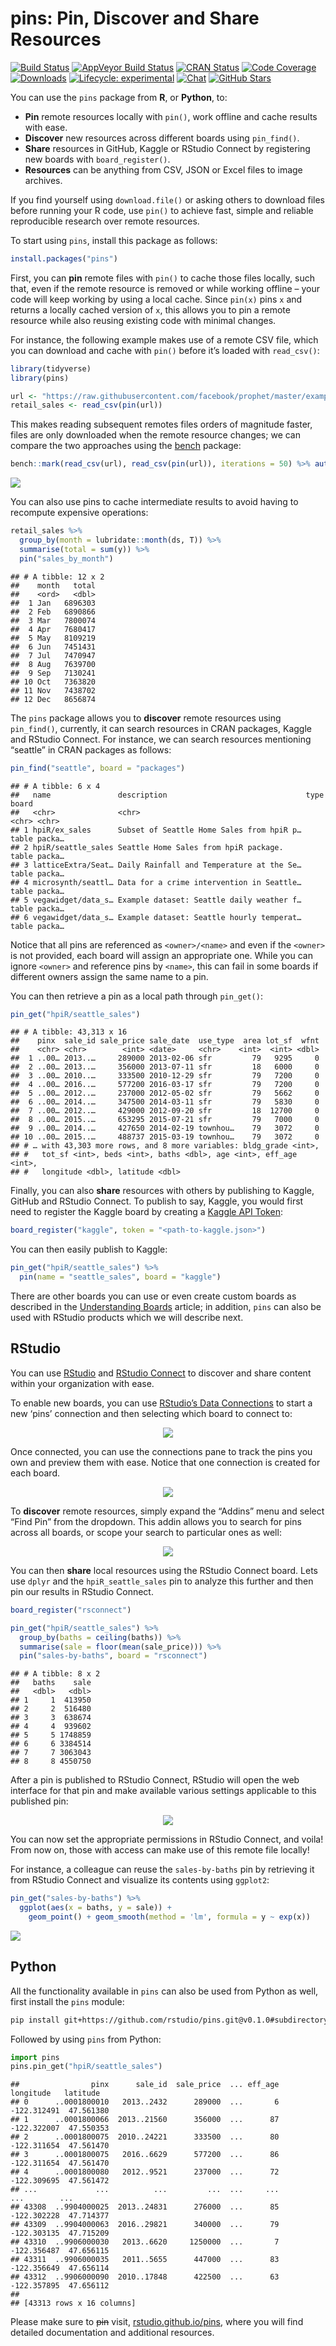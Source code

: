 pins: Pin, Discover and Share Resources
================

[![Build
Status](https://travis-ci.org/rstudio/pins.svg?branch=master)](https://travis-ci.org/rstudio/pins)
[![AppVeyor Build
Status](https://ci.appveyor.com/api/projects/status/github/rstudio/pins?branch=master&svg=true)](https://ci.appveyor.com/project/rstudio/pins)
[![CRAN
Status](https://www.r-pkg.org/badges/version/pins)](https://cran.r-project.org/package=pins)
[![Code
Coverage](https://codecov.io/gh/rstudio/pins/branch/master/graph/badge.svg)](https://codecov.io/gh/rstudio/pins)
[![Downloads](https://cranlogs.r-pkg.org/badges/pins?color=blue)](https://cranlogs.r-pkg.org/)
[![Lifecycle:
experimental](https://img.shields.io/badge/lifecycle-maturing-blue.svg)](https://www.tidyverse.org/lifecycle/#maturing)
[![Chat](https://badges.gitter.im/rstudio/pins.svg)](https://gitter.im/rstudio/sparklyr?utm_source=badge&utm_medium=badge&utm_campaign=pr-badge&utm_content=badge)
[![GitHub
Stars](https://img.shields.io/github/stars/rstudio/pins.svg)](https://github.com/rstudio/pins/stargazers)

You can use the `pins` package from **R**, or **Python**, to:

  - **Pin** remote resources locally with `pin()`, work offline and
    cache results with ease.
  - **Discover** new resources across different boards using
    `pin_find()`.
  - **Share** resources in GitHub, Kaggle or RStudio Connect by
    registering new boards with `board_register()`.
  - **Resources** can be anything from CSV, JSON or Excel files to image
    archives.

If you find yourself using `download.file()` or asking others to
download files before running your R code, use `pin()` to achieve fast,
simple and reliable reproducible research over remote resources.

To start using `pins`, install this package as follows:

``` r
install.packages("pins")
```

First, you can **pin** remote files with `pin()` to cache those files
locally, such that, even if the remote resource is removed or while
working offline – your code will keep working by using a local cache.
Since `pin(x)` pins `x` and returns a locally cached version of `x`,
this allows you to pin a remote resource while also reusing existing
code with minimal changes.

For instance, the following example makes use of a remote CSV file,
which you can download and cache with `pin()` before it’s loaded with
`read_csv()`:

``` r
library(tidyverse)
library(pins)

url <- "https://raw.githubusercontent.com/facebook/prophet/master/examples/example_retail_sales.csv"
retail_sales <- read_csv(pin(url))
```

This makes reading subsequent remotes files orders of magnitude faster,
files are only downloaded when the remote resource changes; we can
compare the two approaches using the
[bench](https://CRAN.R-project.org/package=bench)
package:

``` r
bench::mark(read_csv(url), read_csv(pin(url)), iterations = 50) %>% autoplot()
```

<img src="tools/readme/rstudio-pin-performance-1.png" style="display: block; margin: auto;" />

You can also use pins to cache intermediate results to avoid having to
recompute expensive operations:

``` r
retail_sales %>%
  group_by(month = lubridate::month(ds, T)) %>%
  summarise(total = sum(y)) %>%
  pin("sales_by_month")
```

    ## # A tibble: 12 x 2
    ##    month   total
    ##    <ord>   <dbl>
    ##  1 Jan   6896303
    ##  2 Feb   6890866
    ##  3 Mar   7800074
    ##  4 Apr   7680417
    ##  5 May   8109219
    ##  6 Jun   7451431
    ##  7 Jul   7470947
    ##  8 Aug   7639700
    ##  9 Sep   7130241
    ## 10 Oct   7363820
    ## 11 Nov   7438702
    ## 12 Dec   8656874

The `pins` package allows you to **discover** remote resources using
`pin_find()`, currently, it can search resources in CRAN packages,
Kaggle and RStudio Connect. For instance, we can search resources
mentioning “seattle” in CRAN packages as follows:

``` r
pin_find("seattle", board = "packages")
```

    ## # A tibble: 6 x 4
    ##   name               description                               type  board 
    ##   <chr>              <chr>                                     <chr> <chr> 
    ## 1 hpiR/ex_sales      Subset of Seattle Home Sales from hpiR p… table packa…
    ## 2 hpiR/seattle_sales Seattle Home Sales from hpiR package.     table packa…
    ## 3 latticeExtra/Seat… Daily Rainfall and Temperature at the Se… table packa…
    ## 4 microsynth/seattl… Data for a crime intervention in Seattle… table packa…
    ## 5 vegawidget/data_s… Example dataset: Seattle daily weather f… table packa…
    ## 6 vegawidget/data_s… Example dataset: Seattle hourly temperat… table packa…

Notice that all pins are referenced as `<owner>/<name>` and even if the
`<owner>` is not provided, each board will assign an appropriate one.
While you can ignore `<owner>` and reference pins by `<name>`, this can
fail in some boards if different owners assign the same name to a pin.

You can then retrieve a pin as a local path through `pin_get()`:

``` r
pin_get("hpiR/seattle_sales")
```

    ## # A tibble: 43,313 x 16
    ##    pinx  sale_id sale_price sale_date  use_type  area lot_sf  wfnt
    ##    <chr> <chr>        <int> <date>     <chr>    <int>  <int> <dbl>
    ##  1 ..00… 2013..…     289000 2013-02-06 sfr         79   9295     0
    ##  2 ..00… 2013..…     356000 2013-07-11 sfr         18   6000     0
    ##  3 ..00… 2010..…     333500 2010-12-29 sfr         79   7200     0
    ##  4 ..00… 2016..…     577200 2016-03-17 sfr         79   7200     0
    ##  5 ..00… 2012..…     237000 2012-05-02 sfr         79   5662     0
    ##  6 ..00… 2014..…     347500 2014-03-11 sfr         79   5830     0
    ##  7 ..00… 2012..…     429000 2012-09-20 sfr         18  12700     0
    ##  8 ..00… 2015..…     653295 2015-07-21 sfr         79   7000     0
    ##  9 ..00… 2014..…     427650 2014-02-19 townhou…    79   3072     0
    ## 10 ..00… 2015..…     488737 2015-03-19 townhou…    79   3072     0
    ## # … with 43,303 more rows, and 8 more variables: bldg_grade <int>,
    ## #   tot_sf <int>, beds <int>, baths <dbl>, age <int>, eff_age <int>,
    ## #   longitude <dbl>, latitude <dbl>

Finally, you can also **share** resources with others by publishing to
Kaggle, GitHub and RStudio Connect. To publish to say, Kaggle, you would
first need to register the Kaggle board by creating a [Kaggle API
Token](https://www.kaggle.com/me/account):

``` r
board_register("kaggle", token = "<path-to-kaggle.json>")
```

You can then easily publish to Kaggle:

``` r
pin_get("hpiR/seattle_sales") %>%
  pin(name = "seattle_sales", board = "kaggle")
```

There are other boards you can use or even create custom boards as
described in the [Understanding
Boards](https://rstudio.github.io/pins/articles/boards-understanding.html)
article; in addition, `pins` can also be used with RStudio products
which we will describe next.

## RStudio

You can use [RStudio](https://www.rstudio.com/products/rstudio/) and
[RStudio Connect](https://www.rstudio.com/products/connect/) to discover
and share content within your organization with ease.

To enable new boards, you can use [RStudio’s Data
Connections](https://blog.rstudio.com/2017/08/16/rstudio-preview-connections/)
to start a new ‘pins’ connection and then selecting which board to
connect to:

<center>

![](tools/readme/rstudio-connect-board.png)

</center>

Once connected, you can use the connections pane to track the pins you
own and preview them with ease. Notice that one connection is created
for each board.

<center>

![](tools/readme/rstudio-explore-pins.png)

</center>

To **discover** remote resources, simply expand the “Addins” menu and
select “Find Pin” from the dropdown. This addin allows you to search for
pins across all boards, or scope your search to particular ones as well:

<center>

![](tools/readme/rstudio-discover-pins.png)

</center>

You can then **share** local resources using the RStudio Connect board.
Lets use `dplyr` and the `hpiR_seattle_sales` pin to analyze this
further and then pin our results in RStudio Connect.

``` r
board_register("rsconnect")
```

``` r
pin_get("hpiR/seattle_sales") %>%
  group_by(baths = ceiling(baths)) %>%
  summarise(sale = floor(mean(sale_price))) %>%
  pin("sales-by-baths", board = "rsconnect")
```

    ## # A tibble: 8 x 2
    ##   baths    sale
    ##   <dbl>   <dbl>
    ## 1     1  413950
    ## 2     2  516480
    ## 3     3  638674
    ## 4     4  939602
    ## 5     5 1748859
    ## 6     6 3384514
    ## 7     7 3063043
    ## 8     8 4550750

After a pin is published to RStudio Connect, RStudio will open the web
interface for that pin and make available various settings applicable to
this published pin:

<center>

![](tools/readme/rstudio-share-resources.png)

</center>

You can now set the appropriate permissions in RStudio Connect, and
voila\! From now on, those with access can make use of this remote file
locally\!

For instance, a colleague can reuse the `sales-by-baths` pin by
retrieving it from RStudio Connect and visualize its contents using
`ggplot2`:

``` r
pin_get("sales-by-baths") %>%
  ggplot(aes(x = baths, y = sale)) +
    geom_point() + geom_smooth(method = 'lm', formula = y ~ exp(x))
```

<img src="tools/readme/rstudio-plot-pin-1.png" style="display: block; margin: auto;" />

## Python

All the functionality available in `pins` can also be used from Python
as well, first install the `pins`
module:

``` bash
pip install git+https://github.com/rstudio/pins.git@v0.1.0#subdirectory=python
```

Followed by using `pins` from Python:

``` python
import pins
pins.pin_get("hpiR/seattle_sales")
```

    ##                pinx      sale_id  sale_price  ... eff_age   longitude   latitude
    ## 0      ..0001800010   2013..2432      289000  ...       6 -122.312491  47.561380
    ## 1      ..0001800066  2013..21560      356000  ...      87 -122.322007  47.550353
    ## 2      ..0001800075  2010..24221      333500  ...      80 -122.311654  47.561470
    ## 3      ..0001800075   2016..6629      577200  ...      86 -122.311654  47.561470
    ## 4      ..0001800080   2012..9521      237000  ...      72 -122.309695  47.561472
    ## ...             ...          ...         ...  ...     ...         ...        ...
    ## 43308  ..9904000025  2013..24831      276000  ...      85 -122.302228  47.714377
    ## 43309  ..9904000063  2016..29821      340000  ...      79 -122.303135  47.715209
    ## 43310  ..9906000030   2013..6620     1250000  ...       7 -122.356487  47.656115
    ## 43311  ..9906000035   2011..5655      447000  ...      83 -122.356649  47.656114
    ## 43312  ..9906000090  2010..17848      422500  ...      63 -122.357895  47.656112
    ## 
    ## [43313 rows x 16 columns]

Please make sure to ~~pin~~ visit,
[rstudio.github.io/pins](https://rstudio.github.io/pins/index.html),
where you will find detailed documentation and additional resources.
